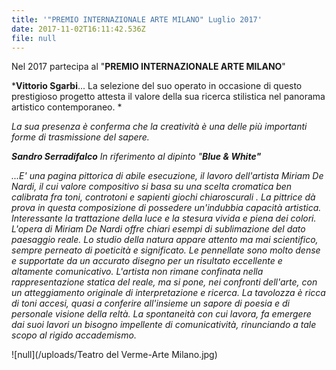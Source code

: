 ```yaml
---
title: '"PREMIO INTERNAZIONALE ARTE MILANO" Luglio 2017'
date: 2017-11-02T16:11:42.536Z
file: null
---
```

Nel 2017 partecipa al "**PREMIO
INTERNAZIONALE ARTE MILANO**"

<!--more-->

***Vittorio Sgarbi**... La selezione del suo operato in occasione di
questo prestigioso progetto attesta il valore della sua ricerca stilistica nel
panorama artistico contemporaneo. *

*La sua presenza è conferma che la
creatività è una delle più importanti forme di trasmissione del sapere.*

***Sandro
Serradifalco** In
riferimento al dipinto "**Blue & White"***

*...E' una pagina pittorica di
abile esecuzione, il lavoro dell'artista Miriam De Nardi, il cui valore
compositivo si basa su una scelta cromatica ben calibrata fra toni, controtoni
e sapienti giochi chiaroscurali . La pittrice dà prova in questa composizione
di possedere un'indubbia capacità artistica. Interessante la trattazione della
luce e la stesura vivida e piena dei colori. L'opera di Miriam De Nardi offre
chiari esempi di sublimazione del dato paesaggio reale. Lo studio della natura
appare attento ma mai scientifico, sempre perneato di poeticità e significato.
Le pennellate sono molto dense e supportate da un accurato disegno per un
risultato eccellente e altamente comunicativo. L'artista non rimane
confinata nella rappresentazione statica del reale, ma si pone, nei confronti
dell'arte, con un atteggiamento originale di interpretazione e ricerca. La
tavolozza è ricca di toni accesi, quasi a conferire all'insieme un sapore di
poesia e di personale visione della reltà. La spontaneità con cui lavora, fa
emergere dai suoi lavori un bisogno impellente di comunicatività, rinunciando a
tale scopo al rigido accademismo.*

![null](/uploads/Teatro del Verme-Arte Milano.jpg)


